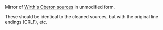 Mirror of [Wirth's Oberon sources](https://people.inf.ethz.ch/wirth/) in unmodified form.

These should be identical to the cleaned sources, but with the original line
endings (CRLF), etc.
